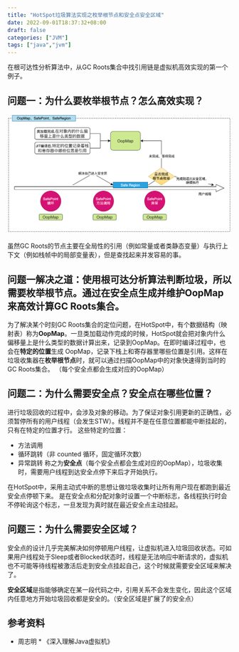 ```yaml
---
title: "HotSpot垃圾算法实现之枚举根节点和安全点安全区域"
date: 2022-09-01T18:37:32+08:00
draft: false
categories: ["JVM"]
tags: ["java","jvm"]
---
```


在根可达性分析算法中，从GC Roots集合中找引用链是虚拟机高效实现的第一个例子。
## 问题一：为什么要枚举根节点？怎么高效实现？

![](/mb/images/jvm2/gcsf1/01.png)

虽然GC Roots的节点主要在全局性的引用（例如常量或者类静态变量）与执行上下文（例如栈帧中的局部变量表），但是查找起来并发容易的事。
## 问题一解决之道：使用根可达分析算法判断垃圾，所以需要枚举根节点。通过在安全点生成并维护OopMap来高效计算GC Roots集合。
为了解决某个时刻GC Roots集合的定位问题，在HotSpot中，有个数据结构（映射表）称为**OopMap**。一旦类加载动作完成的时候，HotSpot就会把对象内什么偏移量上是什么类型的数据计算出来，记录到OopMap。在即时编译过程中，也会在**特定的位置**生成 OopMap，记录下栈上和寄存器里哪些位置是引用。这样在垃圾收集器在**枚举根节点**时，就可以通过扫描OopMap中的对象快速得到当时的GC Roots集合。
（每个安全点都会生成对应的OopMap）

## 问题二：为什么需要安全点？安全点在哪些位置？
进行垃圾回收的过程中，会涉及对象的移动。为了保证对象引用更新的正确性，必须暂停所有的用户线程（会发生STW）。线程并不是在任意位置都能中断挂起的，只有在特定的位置才行。
这些特定的位置：
* 方法调用
* 循环跳转（非 counted 循环，固定循环次数）
* 异常跳转
称之为**安全点**（每个安全点都会生成对应的OopMap），垃圾收集时，需要用户线程到达安全点停下来后才开始执行。

在HotSpot中，采用主动式中断的思想让做垃圾收集时让所有用户现在都跑到最近安全点停顿下来。
是在安全点和分配对象时设置一个中断标志，各线程执行时会不停轮询这个标志，一旦发现为真时就在最近安全点主动挂起。

## 问题三：为什么需要安全区域？
安全点的设计几乎完美解决如何停顿用户线程，让虚拟机进入垃圾回收状态。可如果用户线程处于Sleep或者Blocked状态时，线程是无法响应中断请求的，虚拟机也不可能等待线程被激活后走到安全点挂起自己，这个时候就需要安全区域来解决了。

**安全区域**是指能够确定在某一段代码之中，引用关系不会发生变化，因此这个区域内任意地方开始垃圾回收都是安全的。（安全区域是扩展了的安全点）

## 参考资料
* 周志明 * 《深入理解Java虚拟机》


